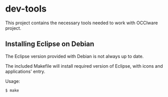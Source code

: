 # dev-tools
This project contains the necessary tools needed to work with OCCIware project.

## Installing Eclipse on Debian

The Eclipse version provided with Debian is not always up to date.

The included Makefile will install required version of Eclipse, with
icons and applications' entry.

Usage:
```
$ make
```
